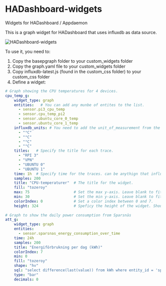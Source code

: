 # HADashboard-widgets
Widgets for HADashboard / Appdaemon

This is a graph widget for HADashboard that uses influxdb as data source.

![HADashboard-widgets](https://github.com/tjntomas/HADashboard-widgets/blob/master/img/influx_graph.png?raw=true)

To use it, you need to:
1. Copy the basepgraph folder to your custom_widgets folder
2. Copy the graph.yaml file to your custom_widgets folder
3. Copy influxdb-latest.js (found in the custom_css folder) to your custom_css folder
4. Define a widget:
````yaml
# Graph showing the CPU temperatures for 4 devices.
cpu_temp_g:
    widget_type: graph
    entities:   # You can add any munbe of entites to the list.
      - sensor.pi3_cpu_temp
      - sensor.cpu_temp_pi2
      - sensor.ubuntu_core_0_temp
      - sensor.ubuntu_core_1_temp
    influxdb_units: # You need to add the unit_of_measurement from the enity_ids here.
      - "°C"
      - "°C"
      - "°C"
      - "°C"
    titles:   # Specify the title for each trace.
      - "RPI 3"
      - "VPN"
      - "UBUNTU 0"
      - "UBUNTU 1"
    time: 1h  # Specify time for the traces. can be anythign that influxdb accepts, i.e. 2d, 4h, 1w etc.
    samples: 200
    title: "CPU-temperaturer"  # The title for the widget.
    fill: "tozeroy"
    max: 75                    # Set the max y-axis. Leave blank to fit the traces automatically.
    min: 30                    # Set the min y-axis. Leave blank to fit the traces automatically.
    colorIndex: 0              # Set a color index between 0 and 7.
    height: 324                # Speficy the height of the widget. Should be set to amultiple of the widget height.
    
# Graph to show the daily power consumption from Sparsnäs 
att_g:
    widget_type: graph
    entities:
      - sensor.sparsnas_energy_consumption_over_time
    time: 24h
    samples: 200
    title: "Energiförbrukning per dag (kWh)"
    colorIndex: 7
    min: 0
    fill: "tozeroy"
    shape: "hv"
    sql: "select difference(last(value)) from kWh where entity_id = 'sparsnas_energy_consumption_over_time' and time > now() - 2w  group by time(1d)"
    type: "bar"
    decimals: 0



````
